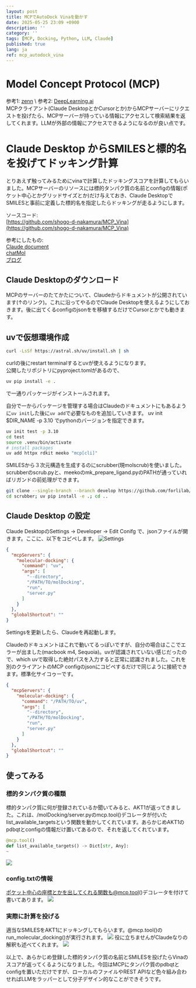 ```yaml
---
layout: post
title: MCPでAutoDock Vinaを動かす
date: 2025-05-25 23:09 +0900
description: ''
category: ''
tags: [MCP, Docking, Python, LLM, Claude]
published: true
lang: ja
ref: mcp_autodock_vina
---
```



# Model Concept Protocol (MCP)
参考1: [zenn](https://zenn.dev/cloud_ace/articles/model-context-protocol) \\
参考2: [DeepLearning.ai](https://www.deeplearning.ai/short-courses/mcp-build-rich-context-ai-apps-with-anthropic/) \
MCPクライアント(Claude DesktopとかCursorとか)からMCPサーバーにリクエストを投げたら、MCPサーバーが持っている情報にアクセスして検索結果を返してくれます。LLMが外部の情報にアクセスできるようになるのが良い点です。


# Claude Desktop からSMILESと標的名を投げてドッキング計算
とりあえず触ってみるためにvinaで計算したドッキングスコアを計算してもらいました。MCPサーバーのリソースには標的タンパク質の名前とconfigの情報(ポケット中心とかグリッドサイズとか)だけ与えておき、Claude DesktopでSMILESと事前に定義した標的名を指定したらドッキングが走るようにします。


ソースコード:\
[https://github.com/shogo-d-nakamura/MCP_Vina](https://github.com/shogo-d-nakamura/MCP_Vina)



参考にしたもの: \
[Claude document](https://modelcontextprotocol.io/quickstart/server) \
[chatMol](https://github.com/ytworks/chatMol) \
[ブログ](https://iwatobipen.wordpress.com/2025/05/04/integration-chembl-rest-api-and-claude-with-mcp-cheminformatics-mcp-ai/)


## Claude Desktopのダウンロード
MCPのサーバーのたてかたについて、Claudeからドキュメントが公開されています(↑のリンク)。これに沿ってやるのでClaude Desktopを使えるようにしておきます。後に出てくるconfigのjsonをを移植するだけでCursorとかでも動きます。


## uvで仮想環境作成

```zsh
curl -LsSf https://astral.sh/uv/install.sh | sh
```

curlの後にrestart terminalするとuvが使えるようになります。 \
公開したリポジトリにpyproject.tomlがあるので、
```zsh
uv pip install -e .
```
で一通りパッケージがインストールされます。


自分で一からパッケージを管理する場合はClaudeのドキュメントにもあるように`uv init`した後に`uv add`で必要なものを追加していきます。
uv init $DIR_NAME -p 3.10 でpythonのバージョンを指定できます。

```zsh
uv init test -p 3.10
cd test
source .venv/bin/activate
# install packages
uv add httpx rdkit meeko "mcp[cli]"
```


SMILESから３次元構造を生成するのにscrubber(現molscrub)を使いました。scrubberのscrub.pyと、meekoのmk_prepare_ligand.pyのPATHが通っていればリガンドの前処理ができます。
```bash
git clone --single-branch --branch develop https://github.com/forlilab/scrubber.git
cd scrubber; uv pip install -e .; cd .. 
```


## Claude Desktop の設定
Claude DesktopのSettings -> Developer -> Edit Conifg で、jsonファイルが開きます。ここに、以下をコピペします。
![Settings](/assets/img/2025_images/claude_settings.png)

```json
{
  "mcpServers": {
    "molecular-docking": {
      "command": "uv",
      "args": [
        "--directory",
        "/PATH/TO/molDocking",
        "run",
        "server.py"
      ]
    }
  },
  "globalShortcut": ""
}
```
Settingsを更新したら、Claudeを再起動します。

Claudeのドキュメントはこれで動いてるっぽいですが、自分の場合はここでエラーが出ました(macbook m4, Sequoia)。uvが認識されていない感じだったので、which uvで取得した絶対パスを入力すると正常に認識されました。これを別のクライアントのMCP configのjsonにコピペするだけで同じように接続できます。標準化サイコゥーです。

```json
{
  "mcpServers": {
    "molecular-docking": {
      "command": "/PATH/TO/uv",
      "args": [
        "--directory",
        "/PATH/TO/molDocking",
        "run",
        "server.py"
      ]
    }
  },
  "globalShortcut": ""
}
```

## 使ってみる

### 標的タンパク質の種類

標的タンパク質に何が登録されているか聞いてみると、AKT1が返ってきました。これは、/molDocking/server.pyのmcp.tool()デコレータが付いたlist_available_targetsという関数を動かしてくれています。あらかじめAKT1のpdbqtとconfigの情報だけ置いてあるので、それを返してくれています。

```python
@mcp.tool()
def list_available_targets() -> Dict[str, Any]:
~
```
![](/assets/img/2025_images/dock1.png)

### config.txtの情報
ポケット中心の座標とかを出してくれる関数も@mcp.tool()デコレータを付けて書いてあります。
![](/assets/img/2025_images/dock2.png)

### 実際に計算を投げる
適当なSMILESをAKT1にドッキングしてもらいます。@mcp.tool()のrun_molecular_docking()が実行されます。
![](/assets/img/2025_images/dock3.png)
役に立ちませんがClaudeなりの解釈も述べてくれます。
![](/assets/img/2025_images/dock4.png)



以上で、あらかじめ登録した標的タンパク質の名前とSMILESを投げたらVinaのスコアが返ってくるようになりました。今回はMCPにタンパク質のpdbqtとconfigを置いただけですが、ローカルのファイルやREST APIなど色々組み合わせればLLMをラッパーとして分子デザイン的なことができそうです。